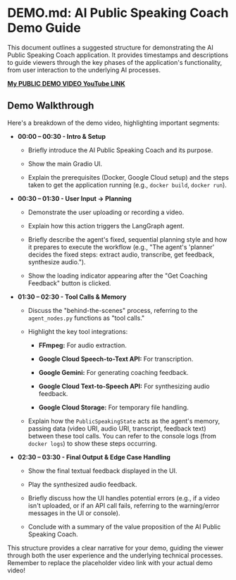 # DEMO.md: AI Public Speaking Coach Demo Guide

This document outlines a suggested structure for demonstrating the AI Public Speaking Coach application. It provides timestamps and descriptions to guide viewers through the key phases of the application's functionality, from user interaction to the underlying AI processes.

**[My PUBLIC DEMO VIDEO YouTube LINK](https://www.youtube.com/watch?v=wHSbIJ175sw&ab_channel=HiAiPerf)**

## Demo Walkthrough

Here's a breakdown of the demo video, highlighting important segments:

* **00:00 – 00:30 - Intro & Setup**

    * Briefly introduce the AI Public Speaking Coach and its purpose.

    * Show the main Gradio UI.

    * Explain the prerequisites (Docker, Google Cloud setup) and the steps taken to get the application running (e.g., `docker build`, `docker run`).

* **00:30 – 01:30 - User Input → Planning**

    * Demonstrate the user uploading or recording a video.

    * Explain how this action triggers the LangGraph agent.

    * Briefly describe the agent's fixed, sequential planning style and how it prepares to execute the workflow (e.g., "The agent's 'planner' decides the fixed steps: extract audio, transcribe, get feedback, synthesize audio.").

    * Show the loading indicator appearing after the "Get Coaching Feedback" button is clicked.

* **01:30 – 02:30 - Tool Calls & Memory**

    * Discuss the "behind-the-scenes" process, referring to the `agent_nodes.py` functions as "tool calls."

    * Highlight the key tool integrations:

        * **FFmpeg:** For audio extraction.

        * **Google Cloud Speech-to-Text API:** For transcription.

        * **Google Gemini:** For generating coaching feedback.

        * **Google Cloud Text-to-Speech API:** For synthesizing audio feedback.

        * **Google Cloud Storage:** For temporary file handling.

    * Explain how the `PublicSpeakingState` acts as the agent's memory, passing data (video URI, audio URI, transcript, feedback text) between these tool calls. You can refer to the console logs (from `docker logs`) to show these steps occurring.

* **02:30 – 03:30 - Final Output & Edge Case Handling**

    * Show the final textual feedback displayed in the UI.

    * Play the synthesized audio feedback.

    * Briefly discuss how the UI handles potential errors (e.g., if a video isn't uploaded, or if an API call fails, referring to the warning/error messages in the UI or console).

    * Conclude with a summary of the value proposition of the AI Public Speaking Coach.

This structure provides a clear narrative for your demo, guiding the viewer through both the user experience and the underlying technical processes. Remember to replace the placeholder video link with your actual demo video!